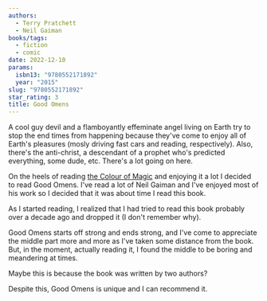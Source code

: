 ```yaml
---
authors:
  - Terry Pratchett
  - Neil Gaiman
books/tags:
  - fiction
  - comic
date: 2022-12-10
params:
  isbn13: "9780552171892"
  year: "2015"
slug: "9780552171892"
star_rating: 3
title: Good Omens
---
```


A cool guy devil and a flamboyantly effeminate angel living on Earth try to stop the end times from happening because they've come to enjoy all of Earth's pleasures (mosly driving fast cars and reading, respectively). Also, there's the anti-christ, a descendant of a prophet who's predicted everything, some dude, etc. There's a lot going on here.

<!--more-->

On the heels of reading [the Colour of Magic](/books/2022-11-28/) and enjoying it a lot I decided to read Good Omens. I've read a lot of Neil Gaiman and I've enjoyed most of his work so I decided that it was about time I read this book.

As I started reading, I realized that I had tried to read this book probably over a decade ago and dropped it (I don't remember why).

Good Omens starts off strong and ends strong, and I've come to appreciate the middle part more and more as I've taken some distance from the book. But, in the moment, actually reading it, I found the middle to be boring and meandering at times.

Maybe this is because the book was written by two authors?

Despite this, Good Omens is unique and I can recommend it.
